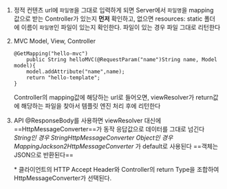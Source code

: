 1. 정적 컨텐츠
	url에 ``파일명``을 그대로 입력하게 되면
	Server에서 ``파일명``을 mapping 값으로 받는 Controller가 있는지 **먼저** 확인하고, 
	없으면 resources: static 폴더에 이름이 ``파일명``인 파일이 있는지 확인한다.
	파일이 있는 경우 파일 그대로 리턴한다


2. MVC
	Model, View, Controller
	```
	@GetMapping("hello-mvc")  
		public String helloMVC(@RequestParam("name")String name, Model model){  
	    model.addAttribute("name",name);  
	    return "hello-template";  
	}
	```
	Controller의 mapping값에 해당하는 url로 들어오면,
	viewResolver가 return값에 해당하는 파일을 찾아서 템플릿 엔진 처리 후에 리턴한다


3. API
	@ResponseBody를 사용하면 viewResolver 대신에 ==HttpMessageConverter==가 동작
	응답값으로 데이터를 그대로 넘긴다
	*String인 경우 StringHttpMessageConverter
	Object인 경우 MappingJackson2HttpMessageConverter* 가 default로 사용된다
	==객체는 JSON으로 반환된다==
	
	\* 클라이언트의 HTTP Accept Header와 Controller의 return Type을 조합하여 HttpMessageConverter가 선택된다.
